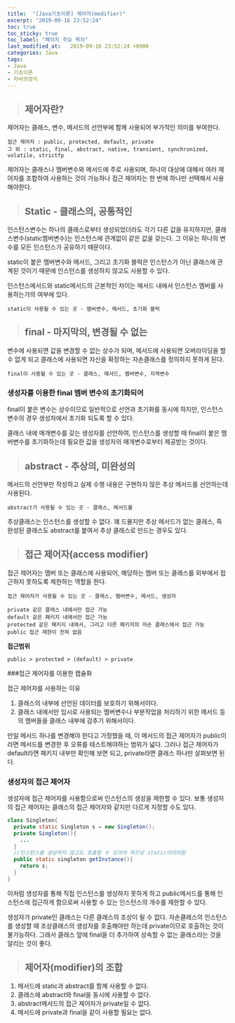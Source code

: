 ```yaml
---
title:  "[Java기초이론] 제어자(modifier)"
excerpt: "2019-09-16 23:52:24"
toc: true
toc_sticky: true
toc_label: "페이지 주요 목차"
last_modified_at:   2019-09-16 23:52:24 +0900
categories: Java
tags:
- Java
- 기초이론
- 자바의정석
---
```


>## 제어자란?

제어자는 클래스, 변수, 메서드의 선언부에 함께 사용되어 부가적인 의미를 부여한다.

```
접근 제어자 : public, protected, default, private
그 외 : static, final, abstract, native, transient, synchronized, volatile, strictfp
```

제어자는 클래스나 멤버변수와 메서드에 주로 사용되며, 하나의 대상에 대해서 여러 제어자를 조합하여 사용하는 것이 가능하나 접근 제어자는 한 번에 하나만 선택해서 사용해야한다.


>## Static - 클래스의, 공통적인

인스턴스변수는 하나의 클래스로부터 생성되었더라도 각기 다른 값을 유지하지만, 클래스변수(static멤버변수)는 인스턴스에 관계없이 같은 값을 갖는다. 그 이유는 하나의 변수를 모든 인스턴스가 공유하기 때문이다.

static이 붙은 멤버변수와 메서드, 그리고 초기화 블럭은 인스턴스가 아닌 클래스에 관계된 것이기 때문에 인스턴스를 생성하지 않고도 사용할 수 있다.

인스턴스메서드와 static메서드의 근본적인 차이는 메서드 내에서 인스턴스 멤버를 사용하는가의 여부에 있다.

```
static이 사용될 수 있는 곳 - 멤버변수, 메서드, 초기화 블럭
```


>## final - 마지막의, 변경될 수 없는

변수에 사용되면 값을 변경할 수 없는 상수가 되며, 메서드에 사용되면 오버라이딩을 할 수 없게 되고 클래스에 사용되면 자신을 확장하는 자손클래스를 정의하지 못하게 된다.

```
final이 사용될 수 있는 곳 - 클래스, 메서드, 멤버변수, 지역변수
```

### 생성자를 이용한 final 멤버 변수의 초기화되어

final이 붙은 변수는 상수이므로 일반적으로 선언과 초기화를 동시에 하지만, 인스턴스변수의 경우 생성자에서 초기화 되도록 할 수 있다.

클래스 내에 매개변수를 갖는 생성자를 선언하여, 인스턴스를 생성할 때 final이 붙은 멤버변수를 초기화하는데 필요한 값을 생성자의 매개변수로부터 제공받는 것이다.


>## abstract - 추상의, 미완성의

메서드의 선언부만 작성하고 실제 수행 내용은 구현하지 않은 추상 메서드를 선언하는데 사용된다.

```
abstract가 사용될 수 있는 곳 - 클래스, 메서드를
```

추상클래스는 인스턴스를 생성할 수 없다.
꽤 드물지만 추상 메서드가 없는 클래스, 즉 완성된 클래스도 abstract를 붙여서 추상 클래스로 만드는 경우도 있다.


>## 접근 제어자(access modifier)

접근 제어자는 멤버 또는 클래스에 사용되어, 해당하는 멤버 또는 클래스를 외부에서 접근하지 못하도록 제한하는 역할을 한다.

```
접근 제어자가 사용될 수 있는 곳 - 클래스, 멤버변수, 메서드, 생성자
```

```
private 같은 클래스 내에서만 접근 가능
default 같은 패키지 내에서만 접근 가능
protected 같은 패키지 내에서, 그리고 다른 패키지의 자손 클래스에서 접근 가능
public 접근 제한이 전혀 없음
```

**접근범위**
```
public > protected > (default) > private
```


###접근 제어자를 이용한 캡슐화

접근 제어자를 사용하는 이유

1. 클래스의 내부에 선언된 데이터를 보호하기 위해서이다.
2. 클래스 내에서만 임시로 사용되는 멤버변수나 부분작업을 처리하기 위한 메서드 등의 멤버들을 클래스 내부에 감추기 위해서이다.

만일 메서드 하나를 변경해야 한다고 가정했을 때, 이 메서드의 접근 제어자가 public이라면 메서드를 변경한 후 오류를 테스트해야하는 범위가 넓다. 그러나 접근 제어자가 default라면 패키지 내부만 확인해 보면 되고, private라면 클래스 하나만 살펴보면 된다.


### 생성자의 접근 제어자

생성자에 접근 제어자를 사용함으로써 인스턴스의 생성을 제한할 수 있다. 보통 생성자의 접근 제어자는 클래스의 접근 제어자와 같지만 다르게 지정할 수도 있다.

```java
class Singleton{
  private static Singleton s = new Singleton();
  private Singleton(){
    ...
  }
  //인스턴스를 생성하지 않고도 호출할 수 있어야 하므로 static이어야함
  public static singleton getInstance(){
    return s;
  }
}
```

이처럼 생성자를 통해 직접 인스턴스를 생성하지 못하게 하고 public메서드를 통해 인스턴스에 접근하게 함으로써 사용할 수 있는 인스턴스의 개수를 제한할 수 있다.

생성자가 private인 클래스는 다른 클래스의 조상이 될 수 없다. 자손클래스의 인스턴스를 생성할 때 조상클래스의 생성자를 호출해야만 하는데 private이므로 호출하는 것이 불가능하다.
그래서 클래스 앞에 final을 더 추가하여 상속할 수 없는 클래스라는 것을 알리는 것이 좋다.


>## 제어자(modifier)의 조합

1. 메서드에 static과 abstract를 함께 사용할 수 없다.
2. 클래스에 abstract와 final을 동시에 사용할 수 없다.
3. abstract메서드의 접근 제어자가 private일 수 없다.
4. 메서드에 private과 final을 같이 사용할 필요는 없다.
